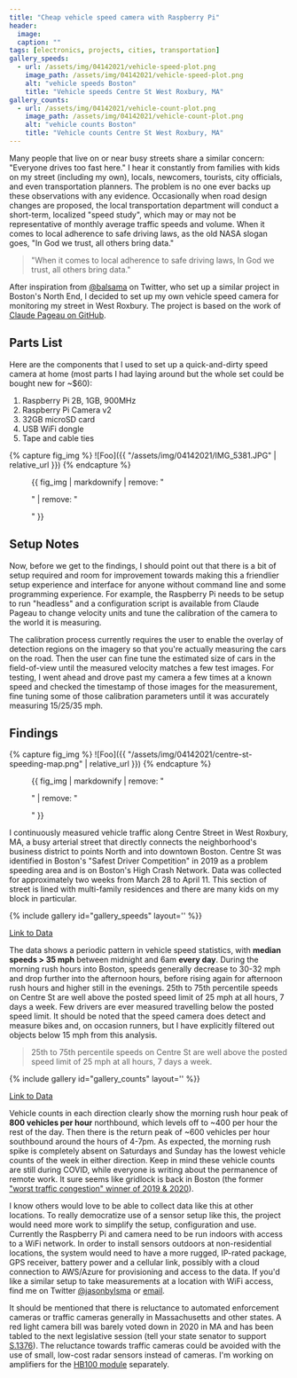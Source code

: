 ```yaml
---
title: "Cheap vehicle speed camera with Raspberry Pi"
header:
  image:
  caption: ""
tags: [electronics, projects, cities, transportation]
gallery_speeds:
  - url: /assets/img/04142021/vehicle-speed-plot.png
    image_path: /assets/img/04142021/vehicle-speed-plot.png
    alt: "vehicle speeds Boston"
    title: "Vehicle speeds Centre St West Roxbury, MA"
gallery_counts:
  - url: /assets/img/04142021/vehicle-count-plot.png
    image_path: /assets/img/04142021/vehicle-count-plot.png
    alt: "vehicle counts Boston"
    title: "Vehicle counts Centre St West Roxbury, MA"
---
```

Many people that live on or near busy streets share a similar concern: "Everyone drives too fast here." I hear it constantly from families with kids on my street (including my own), locals, newcomers, tourists, city officials, and even transportation planners. The problem is no one ever backs up these observations with any evidence. Occasionally when road design changes are proposed, the local transportation department will conduct a short-term, localized "speed study", which may or may not be representative of monthly average traffic speeds and volume. When it comes to local adherence to safe driving laws, as the old NASA slogan goes, "In God we trust, all others bring data."

> "When it comes to local adherence to safe driving laws, In God we trust, all others bring data."

After inspiration from [@balsama](https://twitter.com/balsama) on Twitter, who set up a similar project in Boston's North End, I decided to set up my own vehicle speed camera for monitoring my street in West Roxbury. The project is based on the work of [Claude Pageau on GitHub](https://github.com/pageauc/speed-camera).

## Parts List
Here are the components that I used to set up a quick-and-dirty speed camera at home (most parts I had laying around but the whole set could be bought new for ~$60):

1. Raspberry Pi 2B, 1GB, 900MHz
2. Raspberry Pi Camera v2
3. 32GB microSD card
4. USB WiFi dongle
5. Tape and cable ties

{% capture fig_img %}
![Foo]({{ "/assets/img/04142021/IMG_5381.JPG" | relative_url }})
{% endcapture %}

<figure>
  {{ fig_img | markdownify | remove: "<p>" | remove: "</p>" }}
  <figcaption></figcaption>
</figure>


## Setup Notes
Now, before we get to the findings, I should point out that there is a bit of setup required and room for improvement towards making this a friendlier setup experience and interface for anyone without command line and some programming experience. For example, the Raspberry Pi needs to be setup to run "headless" and a configuration script is available from Claude Pageau to change velocity units and tune the calibration of the camera to the world it is measuring.

The calibration process currently requires the user to enable the overlay of detection regions on the imagery so that you're actually measuring the cars on the road. Then the user can fine tune the estimated size of cars in the field-of-view until the measured velocity matches a few test images. For testing, I went ahead and drove past my camera a few times at a known speed and checked the timestamp of those images for the measurement, fine tuning some of those calibration parameters until it was accurately measuring 15/25/35 mph.

## Findings
{% capture fig_img %}
![Foo]({{ "/assets/img/04142021/centre-st-speeding-map.png" | relative_url }})
{% endcapture %}

<figure>
  {{ fig_img | markdownify | remove: "<p>" | remove: "</p>" }}
  <figcaption></figcaption>
</figure>

I continuously measured vehicle traffic along Centre Street in West Roxbury, MA, a busy arterial street that directly connects the neighborhood's business district to points North and into downtown Boston. Centre St was identified in Boston's "Safest Driver Competition" in 2019 as a problem speeding area and is on Boston's High Crash Network. Data was collected for approximately two weeks from March 28 to April 11. This section of street is lined with multi-family residences and there are many kids on my block in particular.

{% include gallery id="gallery_speeds" layout='' %}}

[Link to Data](https://public.tableau.com/views/VehicleSpeeds-CentreStMontclair-WestRoxburyMA/Speed?:language=en&:display_count=y&:origin=viz_share_link)

The data shows a periodic pattern in vehicle speed statistics, with **median speeds > 35 mph** between midnight and 6am **every day**. During the morning rush hours into Boston, speeds generally decrease to 30-32 mph and drop further into the afternoon hours, before rising again for afternoon rush hours and higher still in the evenings. 25th to 75th percentile speeds on Centre St are well above the posted speed limit of 25 mph at all hours, 7 days a week. Few drivers are ever measured travelling below the posted speed limit. It should be noted that the speed camera does detect and measure bikes and, on occasion runners, but I have explicitly filtered out objects below 15 mph from this analysis.

> 25th to 75th percentile speeds on Centre St are well above the posted speed limit of 25 mph at all hours, 7 days a week.


{% include gallery id="gallery_counts" layout='' %}}


[Link to Data](https://public.tableau.com/views/VehicleSpeeds-CentreStMontclair-WestRoxburyMA/Count?:language=en&:retry=yes&:display_count=y&:origin=viz_share_link)

Vehicle counts in each direction clearly show the morning rush hour peak of **800 vehicles per hour** northbound, which levels off to ~400 per hour the rest of the day. Then there is the return peak of ~600 vehicles per hour southbound around the hours of 4-7pm. As expected, the morning rush spike is completely absent on Saturdays and Sunday has the lowest vehicle counts of the week in either direction. Keep in mind these vehicle counts are still during COVID, while everyone is writing about the permanence of remote work. It sure seems like gridlock is back in Boston (the former ["worst traffic congestion" winner of 2019 & 2020](https://www.bostonglobe.com/2020/03/09/metro/boston-ranks-worst-us-rush-hour-traffic-second-year-row/)).

I know others would love to be able to collect data like this at other locations. To really democratize use of a sensor setup like this, the project would need more work to simplify the setup, configuration and use. Currently the Raspberry Pi and camera need to be run indoors with access to a WiFi network. In order to install sensors outdoors at non-residential locations, the system would need to have a more rugged, IP-rated package, GPS receiver, battery power and a cellular link, possibly with a cloud connection to AWS/Azure for provisioning and access to the data. If you'd like a similar setup to take measurements at a location with WiFi access, find me on Twitter [@jasonbylsma](https://twitter.com/jasonbylsma?lang=en) or [email](mailto:bylsma.jason@gmail.com).

It should be mentioned that there is reluctance to automated enforcement cameras or traffic cameras generally in Massachusetts and other states. A red light camera bill was barely voted down in 2020 in MA and has been tabled to the next legislative session (tell your state senator to support [S.1376](https://malegislature.gov/Bills/191/S1376)). The reluctance towards traffic cameras could be avoided with the use of small, low-cost radar sensors instead of cameras. I'm working on amplifiers for the [HB100 module](https://theorycircuit.com/hb100-microwave-motion-sensor-interfacing-arduino/) separately.
